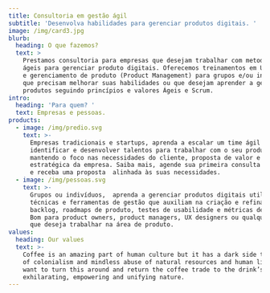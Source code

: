```yaml
---
title: Consultoria em gestão ágil
subtitle: 'Desenvolva habilidades para gerenciar produtos digitais. '
image: /img/card3.jpg
blurb:
  heading: O que fazemos?
  text: >
    Prestamos consultoria para empresas que desejam trabalhar com metodologias
    ágeis para gerenciar produto digitais. Oferecemos treinamentos em UX design
    e gerenciamento de produto (Product Management) para grupos e/ou indivíduos
    que precisam melhorar suas habilidades ou que desejam aprender a gerenciar
    produtos seguindo princípios e valores Ágeis e Scrum.  
intro:
  heading: 'Para quem? '
  text: Empresas e pessoas.
products:
  - image: /img/predio.svg
    text: >-
      Empresas tradicionais e startups, aprenda a escalar um time ágil e a
      identificar e desenvolver talentos para trabalhar com o seu produto,
      mantendo o foco nas necessidades do cliente, proposta de valor e visão
      estratégica da empresa. Saiba mais, agende sua primeira consulta gratuita
      e receba uma proposta  alinhada às suas necessidades.
  - image: /img/pessoas.svg
    text: >-
      Grupos ou indivíduos,  aprenda a gerenciar produtos digitais utilizando
      técnicas e ferramentas de gestão que auxiliam na criação e refinamento de
      backlog, roadmaps de produto, testes de usabilidade e métricas de produto.
      Bom para product owners, product managers, UX designers ou qualquer pessoa
      que deseja trabalhar na área de produto.
values:
  heading: Our values
  text: >-
    Coffee is an amazing part of human culture but it has a dark side too – one
    of colonialism and mindless abuse of natural resources and human lives. We
    want to turn this around and return the coffee trade to the drink’s
    exhilarating, empowering and unifying nature.
---
```


